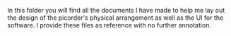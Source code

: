 In this folder you will find all the documents I have made to help me lay out the design of the picorder's physical arrangement as well as the UI for the software. I provide these files as reference with no further annotation.
